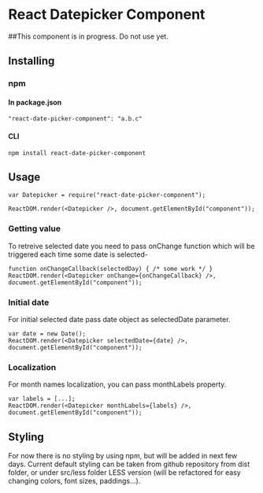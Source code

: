 # React Datepicker Component

##This component is in progress. Do not use yet.

## Installing 

### npm

#### In package.json
```
"react-date-picker-component": "a.b.c"
```

#### CLI
```
npm install react-date-picker-component
```

## Usage

```
var Datepicker = require("react-date-picker-component");

ReactDOM.render(<Datepicker />, document.getElementById("component"));
```

### Getting value
To retreive selected date you need to pass onChange function which will be triggered each time
some date is selected-

```
function onChangeCallback(selectedDay) { /* some work */ }
ReactDOM.render(<Datepicker onChange={onChangeCallback} />, document.getElementById("component"));
```

### Initial date
For initial selected date pass date object as selectedDate parameter.
```
var date = new Date();
ReactDOM.render(<Datepicker selectedDate={date} />, document.getElementById("component"));
```

### Localization
For month names localization, you can pass monthLabels property.

```
var labels = [...];
ReactDOM.render(<Datepicker monthLabels={labels} />, document.getElementById("component"));
```

## Styling
For now there is no styling by using npm, but will be added in next few days.
Current default styling can be taken from github repository from dist folder,
or under src/less folder LESS version (will be refactored for easy changing colors, 
font sizes, paddings...).